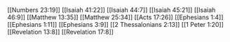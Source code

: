 [[Numbers 23:19]]
[[Isaiah 41:22]]
[[Isaiah 44:7]]
[[Isaiah 45:21]]
[[Isaiah 46:9]]
[[Matthew 13:35]]
[[Matthew 25:34]]
[[Acts 17:26]]
[[Ephesians 1:4]]
[[Ephesians 1:11]]
[[Ephesians 3:9]]
[[2 Thessalonians 2:13]]
[[1 Peter 1:20]]
[[Revelation 13:8]]
[[Revelation 17:8]]
